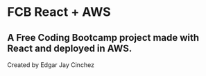 # FCB React + AWS
A Free Coding Bootcamp project made with React and deployed in AWS.
---
Created by Edgar Jay Cinchez